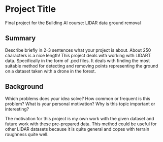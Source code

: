 <!-- This is the markdown template for the final project of the Building AI course, 
created by Reaktor Innovations and University of Helsinki. 
Copy the template, paste it to your GitHub README and edit! -->

# Project Title

Final project for the Building AI course: LIDAR data ground removal

## Summary

Describe briefly in 2-3 sentences what your project is about. About 250 characters is a nice length! 
This project deals with working with LIDART data. Specifically in the form of .pcd files. 
It deals with finding the most suitable method for detecting and removing points representing the ground on a dataset taken with a drone in the forest.

## Background

Which problems does your idea solve? How common or frequent is this problem? What is your personal motivation? Why is this topic important or interesting?

The motivation for this project is my own work with the given dataset and future work with these pre-prepared data. 
This method could be useful for other LIDAR datasets because it is quite general and copes with terrain roughness quite well.



